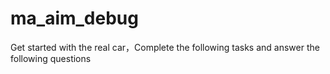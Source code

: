 # ma_aim_debug
Get started with the real car，Complete the following tasks and answer the following questions
